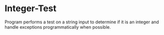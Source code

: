 # Integer-Test
Program performs a test on a string input to determine if it is an integer and handle exceptions programmatically when possible.
